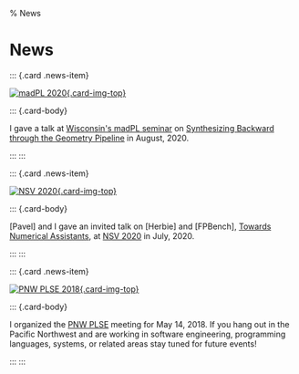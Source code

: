 % News

# News

::: {.card .news-item}

[![madPL 2020](talks/2020-08-madpl-backward-geometry-synthesis-thumb-play.png){.card-img-top}](https://www.youtube.com/watch?v=vOUP2wT-k1U)

::: {.card-body}

I gave a talk at
[Wisconsin's madPL seminar](https://madpl.cs.wisc.edu/pl-seminar/) on
[Synthesizing Backward through the Geometry Pipeline](talks.html#talk-2020-08-madpl-backward-geometry-synthesis)
in August, 2020.

:::
:::

<!-- -->

::: {.card .news-item}

[![NSV 2020](talks/2020-07-nsv-herbie-fpbench-slides-thumb-play.png){.card-img-top}](https://www.youtube.com/watch?v=m_tRUSCRM1M)

::: {.card-body}

[Pavel] and I gave an invited talk
on [Herbie] and [FPBench],
[Towards Numerical Assistants](talks.html#talk-2020-07-nsv-herbie-fpbench),
at [NSV 2020](https://nsv2020.github.io/)
in July, 2020.

:::
:::

<!-- -->

::: {.card .news-item}

[![PNW PLSE 2018](img/2018-05-pnw-plse-with-logo.jpg){.card-img-top}](http://pnwplse.org/)

::: {.card-body}

I organized the [PNW PLSE](http://pnwplse.org/)
  meeting for May 14, 2018.
If you hang out in the Pacific Northwest
  and are working in software engineering,
  programming languages, systems, or related areas
  stay tuned for future events!

:::
:::
